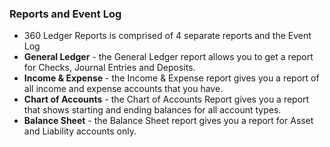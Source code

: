### Reports and Event Log



* 360 Ledger Reports is comprised of 4 separate reports and the Event Log
* **General Ledger** - the General Ledger report allows you to get a report for Checks, Journal Entries and Deposits.  
* **Income & Expense** - the Income & Expense report gives you a report of all income and expense accounts that you have.
* **Chart of Accounts** - the Chart of Accounts Report gives you a report that shows starting and ending balances for all account types.
* **Balance Sheet** - the Balance Sheet report gives you a report for Asset and Liability accounts only.

